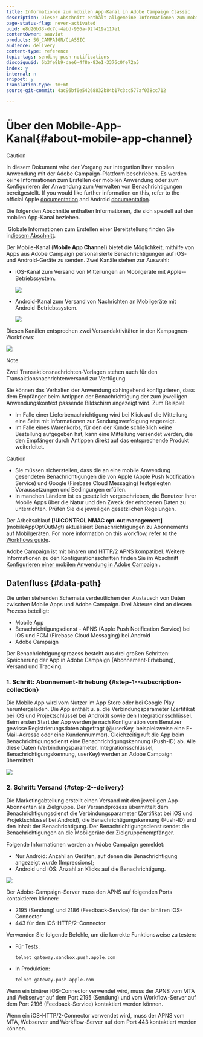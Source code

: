 ```yaml
---
title: Informationen zum mobilen App-Kanal in Adobe Campaign Classic
description: Dieser Abschnitt enthält allgemeine Informationen zum mobilen App-Kanal in Adobe Campaign Classic.
page-status-flag: never-activated
uuid: e8d26b33-dc7c-4abd-956a-92f419a117e1
contentOwner: sauviat
products: SG_CAMPAIGN/CLASSIC
audience: delivery
content-type: reference
topic-tags: sending-push-notifications
discoiquuid: 6b3fe8b9-dae6-4f8e-83e1-3376c0fe72a5
index: y
internal: n
snippet: y
translation-type: tm+mt
source-git-commit: 4ac96bf0e54268832b84b17c3cc577af038cc712

---
```



# Über den Mobile-App-Kanal{#about-mobile-app-channel}

>[!CAUTION]
>
>In diesem Dokument wird der Vorgang zur Integration Ihrer mobilen Anwendung mit der Adobe Campaign-Plattform beschrieben. Es werden keine Informationen zum Erstellen der mobilen Anwendung oder zum Konfigurieren der Anwendung zum Verwalten von Benachrichtigungen bereitgestellt. If you would like further information on this, refer to the official Apple [documentation](https://developer.apple.com/) and Android [documentation](https://developer.android.com/index.html).

Die folgenden Abschnitte enthalten Informationen, die sich speziell auf den mobilen App-Kanal beziehen.

 Globale Informationen zum Erstellen einer Bereitstellung finden Sie in[diesem Abschnitt](../../delivery/using/steps-about-delivery-creation-steps.md).

Der Mobile-Kanal (**Mobile App Channel**) bietet die Möglichkeit, mithilfe von Apps aus Adobe Campaign personalisierte Benachrichtigungen auf iOS- und Android-Geräte zu senden. Zwei Kanäle stehen zur Auswahl:

* iOS-Kanal zum Versand von Mitteilungen an Mobilgeräte mit Apple--Betriebssystem.

   ![](assets/nmac_intro_2.png)

* Android-Kanal zum Versand von Nachrichten an Mobilgeräte mit Android-Betriebssystem.

   ![](assets/nmac_intro_1.png)

Diesen Kanälen entsprechen zwei Versandaktivitäten in den Kampagnen-Workflows:

![](assets/nmac_intro_3.png)

>[!NOTE]
>
>Zwei Transaktionsnachrichten-Vorlagen stehen auch für den Transaktionsnachrichtenversand zur Verfügung.

Sie können das Verhalten der Anwendung dahingehend konfigurieren, dass dem Empfänger beim Antippen der Benachrichtigung der zum jeweiligen Anwendungskontext passende Bildschirm angezeigt wird. Zum Beispiel:

* Im Falle einer Lieferbenachrichtigung wird bei Klick auf die Mitteilung eine Seite mit Informationen zur Sendungsverfolgung angezeigt.
* Im Falle eines Warenkorbs, für den der Kunde schließlich keine Bestellung aufgegeben hat, kann eine Mitteilung versendet werden, die den Empfänger durch Antippen direkt auf das entsprechende Produkt weiterleitet.

>[!CAUTION]
>
>* Sie müssen sicherstellen, dass die an eine mobile Anwendung gesendeten Benachrichtigungen die von Apple (Apple Push Notification Service) und Google (Firebase Cloud Messaging) festgelegten Voraussetzungen und Bedingungen erfüllen.
>* In manchen Ländern ist es gesetzlich vorgeschrieben, die Benutzer Ihrer Mobile Apps über die Natur und den Zweck der erhobenen Daten zu unterrichten. Prüfen Sie die jeweiligen gesetzlichen Regelungen.


Der Arbeitsablauf **[!UICONTROL NMAC opt-out management]** (mobileAppOptOutMgt) aktualisiert Benachrichtigungen zu Abonnements auf Mobilgeräten. For more information on this workflow, refer to the [Workflows guide](../../workflow/using/mobile-app-channel.md).

Adobe Campaign ist mit binären und HTTP/2 APNS kompatibel. Weitere Informationen zu den Konfigurationsschritten finden Sie im Abschnitt [Konfigurieren einer mobilen Anwendung in Adobe Campaign](../../delivery/using/configuring-the-mobile-application.md) .

## Datenfluss {#data-path}

Die unten stehenden Schemata verdeutlichen den Austausch von Daten zwischen Mobile Apps und Adobe Campaign. Drei Akteure sind an diesem Prozess beteiligt:

* Mobile App
* Benachrichtigungsdienst - APNS (Apple Push Notification Service) bei iOS und FCM (Firebase Cloud Messaging) bei Android
* Adobe Campaign

Der Benachrichtigungsprozess besteht aus drei großen Schritten: Speicherung der App in Adobe Campaign (Abonnement-Erhebung), Versand und Tracking.

### 1. Schritt: Abonnement-Erhebung {#step-1--subscription-collection}

Die Mobile App wird vom Nutzer im App Store oder bei Google Play heruntergeladen. Die App enthält u. a. die Verbindungsparameter (Zertifikat bei iOS und Projektschlüssel bei Android) sowie den Integrationsschlüssel. Beim ersten Start der App werden je nach Konfiguration vom Benutzer gewisse Registrierungsdaten abgefragt (@userKey, beispielsweise eine E-Mail-Adresse oder eine Kundennummer). Gleichzeitig ruft die App beim Benachrichtigungsdienst eine Benachrichtigungskennung (Push-ID) ab. Alle diese Daten (Verbindungsparameter, Integrationsschlüssel, Benachrichtigungskennung, userKey) werden an Adobe Campaign übermittelt.

![](assets/nmac_register_view.png)

### 2. Schritt: Versand {#step-2--delivery}

Die Marketingabteilung erstellt einen Versand mit den jeweiligen App-Abonnenten als Zielgruppe. Der Versandprozess übermittelt dem Benachrichtigungsdienst die Verbindungsparameter (Zertifikat bei iOS und Projektschlüssel bei Android), die Benachrichtigungskennung (Push-ID) und den Inhalt der Benachrichtigung. Der Benachrichtigungsdienst sendet die Benachrichtigungen an die Mobilgeräte der Zielgruppenempfänger.

Folgende Informationen werden an Adobe Campaign gemeldet:

* Nur Android: Anzahl an Geräten, auf denen die Benachrichtigung angezeigt wurde (Impressions);
* Android und iOS: Anzahl an Klicks auf die Benachrichtigung.

![](assets/nmac_delivery_view.png)

Der Adobe-Campaign-Server muss den APNS auf folgenden Ports kontaktieren können:

* 2195 (Sendung) und 2186 (Feedback-Service) für den binären iOS-Connector
* 443 für den iOS-HTTP/2-Connector

Verwenden Sie folgende Befehle, um die korrekte Funktionsweise zu testen:

* Für Tests:

   ```
   telnet gateway.sandbox.push.apple.com
   ```

* In Produktion:

   ```
   telnet gateway.push.apple.com
   ```

Wenn ein binärer iOS-Connector verwendet wird, muss der APNS vom MTA und Webserver auf dem Port 2195 (Sendung) und vom Workflow-Server auf dem Port 2196 (Feedback-Service) kontaktiert werden können.

Wenn ein iOS-HTTP/2-Connector verwendet wird, muss der APNS vom MTA, Webserver und Workflow-Server auf dem Port 443 kontaktiert werden können.

